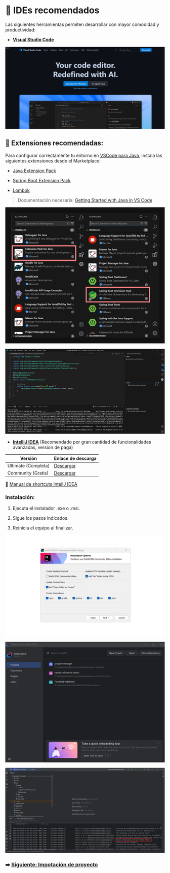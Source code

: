 # 🧠 IDEs recomendados

Las siguientes herramientas permiten desarrollar con mayor comodidad y productividad:

- [**Visual Studio Code**](https://code.visualstudio.com/)


![VSCode Home](./img/vscode_home.png)

## 🔌 Extensiones recomendadas:

Para configurar correctamente tu entorno en [VSCode para Java](https://code.visualstudio.com/docs/languages/java), instala las siguientes extensiones desde el Marketplace:

* [Java Extension Pack](https://marketplace.visualstudio.com/items?itemName=vscjava.vscode-java-pack)

* [Spring Boot Extension Pack](https://marketplace.visualstudio.com/items?itemName=vmware.vscode-boot-dev-pack)
  
* [Lombok](https://marketplace.visualstudio.com/items?itemName=vscjava.vscode-lombok)

> Documentación necesaria: [Getting Started with Java in VS Code](https://code.visualstudio.com/docs/java/java-tutorial)

![extensions](./img/extensions.png)

![Run VSCode](./img/run_vscode.png)

- [**IntelliJ IDEA**](https://www.jetbrains.com/idea/) (Recomendado por gran cantidad de funcionalidades avanzadas, version de paga)

| Versión           | Enlace de descarga         |
|-------------------|----------------------------|
| Ultimate (Completa)    | [Descargar](https://www.jetbrains.com/idea/download/#section=windows) |
| Community (Gratis)   | [Descargar](https://www.jetbrains.com/idea/download/#section=windows) |

🔗  [Manual de shortcuts IntellJ IDEA](./docs/IntelliJIDEA_ReferenceCard.pdf)

### Instalación:

1. Ejecuta el instalador .exe o .msi.

2. Sigue los pasos indicados.

3. Reinicia el equipo al finalizar.

![IntelliJ IDEA Install](./img/intellj_ultimate_install.png)

![init_intell](./img/init_intell.png)

![run_app](./img/run_app.png)


### ➡️ [Siguiente: Impotación de proyecto](./03-spring-initializr.md)